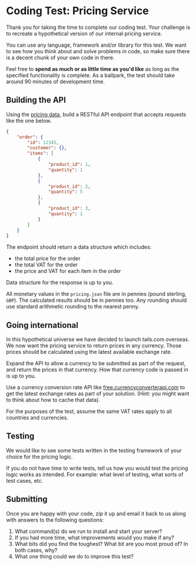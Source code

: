 # Coding Test: Pricing Service

Thank you for taking the time to complete our coding test. Your challenge is to
recreate a hypothetical version of our internal pricing service. 

You can use any language, framework and/or library for this test. We want to 
see how you think about and solve problems in code, so make sure there is a 
decent chunk of your own code in there.

Feel free to **spend as much or as little time as you'd like** as long as the 
specified functionality is complete. As a ballpark, the test should take around
90 minutes of development time.


## Building the API

Using the [pricing data](./pricing.json), build a RESTful API endpoint that 
accepts requests like the one below.

```json
{
    "order": {
        "id": 12345,
        "customer": {},
        "items": [
            {
                "product_id": 1,
                "quantity": 1
            },
            {
                "product_id": 2,
                "quantity": 5
            },
            {
                "product_id": 3,
                "quantity": 1
            }
        ]
    }
}
```

The endpoint should return a data structure which includes:

* the total price for the order
* the total VAT for the order
* the price and VAT for each item in the order

Data structure for the response is up to you.

All monetary values in the `pricing.json` file are in pennies (pound sterling, `GBP`).
The calculated results should be in pennies too.
Any rounding should use standard arithmetic rounding to the nearest penny.


## Going international

In this hypothetical universe we have decided to launch tails.com overseas. We 
now want the pricing service to return prices in any currency. Those prices 
should be calculated using the latest available exchange rate.

Expand the API to allow a currency to be submitted as part of the request, and 
return the prices in that currency. How that currency code is passed in is up 
to you. 

Use a currency conversion rate API like 
[free.currencyconverterapi.com](https://free.currencyconverterapi.com/) 
to get the latest exchange rates as part of your solution. (Hint: you might 
want to think about how to cache that data).

For the purposes of the test, assume the same VAT rates apply to all countries 
and currencies.


## Testing

We would like to see some tests written in the testing framework of your choice
for the pricing logic. 

If you do not have time to write tests, tell us how you
would test the pricing logic works as intended. For example: what level of 
testing, what sorts of test cases, etc.


## Submitting

Once you are happy with your code, zip it up and email it back to us along with 
answers to the following questions:

1. What command(s) do we run to install and start your server?
2. If you had more time, what improvements would you make if any?
3. What bits did you find the toughest? What bit are you most proud of? In both
   cases, why?
4. What one thing could we do to improve this test?

